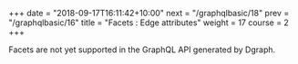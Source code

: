 +++
date = "2018-09-17T16:11:42+10:00"
next = "/graphqlbasic/18"
prev = "/graphqlbasic/16"
title = "Facets : Edge attributes"
weight = 17
course = 2
+++

Facets are not yet supported in the GraphQL API generated by Dgraph.
